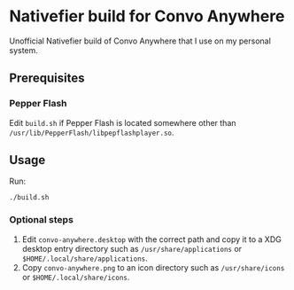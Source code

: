 # Nativefier build for Convo Anywhere

Unofficial Nativefier build of Convo Anywhere that I use on my personal system.

## Prerequisites

### Pepper Flash

Edit `build.sh` if Pepper Flash is located somewhere other than `/usr/lib/PepperFlash/libpepflashplayer.so`.

## Usage

Run:

```
./build.sh
```

### Optional steps

1. Edit `convo-anywhere.desktop` with the correct path and copy it to a XDG desktop entry directory such as `/usr/share/applications` or `$HOME/.local/share/applications`.
2. Copy `convo-anywhere.png` to an icon directory such as `/usr/share/icons` or `$HOME/.local/share/icons`.

